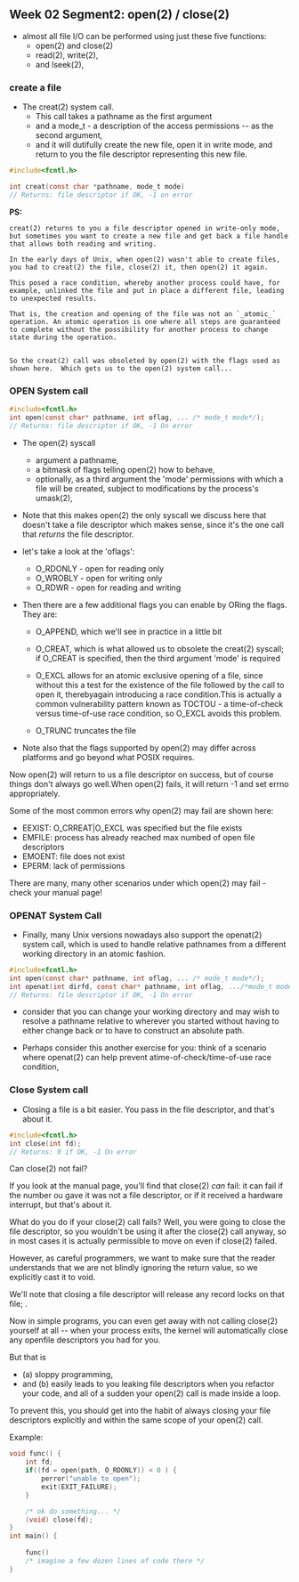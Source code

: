 ## Week 02 Segment2: open(2) / close(2)


- almost all file I/O can be performed using just these five functions:
  - open(2) and close(2)
  - read(2), write(2), 
  - and lseek(2),




### create a file


- The creat(2) system call. 
  - This call takes a pathname as the first argument 
  - and a mode_t - a description of the access permissions -- as the second argument, 
  - and it will dutifully create the new file, open it in write mode, and return to you the file descriptor representing this new file.

```c
#include<fcntl.h>

int creat(const char *pathname, mode_t mode)
// Returns: file descriptor if OK, -1 on error
```



**PS:**
```text
creat(2) returns to you a file descriptor opened in write-only mode, but sometimes you want to create a new file and get back a file handle that allows both reading and writing.

In the early days of Unix, when open(2) wasn't able to create files, you had to creat(2) the file, close(2) it, then open(2) it again.

This posed a race condition, whereby another process could have, for example, unlinked the file and put in place a different file, leading to unexpected results.

That is, the creation and opening of the file was not an `_atomic_` operation. An atomic operation is one where all steps are guaranteed to complete without the possibility for another process to change state during the operation.


So the creat(2) call was obsoleted by open(2) with the flags used as shown here.  Which gets us to the open(2) system call...
```


### OPEN System call
```c
#include<fcntl.h>
int open(const char* pathname, int oflag, ... /* mode_t mode*/);
// Returns: file descriptor if OK, -1 On error
```
- The open(2) syscall 
  - argument a pathname, 
  - a bitmask of flags telling open(2) how to behave, 
  -  optionally, as a third argument the 'mode' permissions with which a file will be created, subject to modifications by the process's umask(2), 


- Note that this makes open(2) the only syscall we discuss here that doesn't take a file descriptor  which makes sense, since it's the one call that _returns_ the file descriptor.

- let's take a look at the 'oflags':
  - O_RDONLY - open for reading only
  - O_WROBLY - open for writing only
  - O_RDWR - open for reading and writing


- Then there are a few additional flags you can enable by ORing the flags.  They are:

  - O_APPEND, which we'll see in practice in a little bit

  - O_CREAT, which is what allowed us to obsolete the creat(2) syscall; if O_CREAT is specified, then the  third argument 'mode' is required

  - O_EXCL allows for an atomic exclusive opening of a file, since without this a test for the existence of the file followed by the call to open it, therebyagain introducing a race condition.This is actually a common vulnerability pattern known as TOCTOU - a time-of-check versus time-of-use race condition, so O_EXCL avoids this problem.

  - O_TRUNC truncates the file



- Note also that the flags supported by open(2) may differ across platforms and go beyond what POSIX requires.  


Now open(2) will return to us a file descriptor on success, but of course things don't always go well.When open(2) fails, it will return -1 and set errno appropriately.

Some of the most common errors why open(2) may fail are shown here:
- EEXIST: O_CRREAT|O_EXCL was specified but the file exists
- EMFILE: process has already reached max numbed of open file descriptors
- EMOENT: file does not exist
- EPERM: lack of permissions


There are many, many other scenarios under which
open(2) may fail - check your manual page!


### OPENAT System Call
- Finally, many Unix versions nowadays also support the openat(2) system call, which is used to handle relative pathnames from a different working directory in an atomic fashion.


```c
#include<fcntl.h>
int open(const char* pathname, int oflag, ... /* mode_t mode*/);
int openat(int dirfd, const char* pathname, int oflag, .../*mode_t mode*/);
// Returns: file descriptor if OK, -1 On error
```

- consider that you can change your working directory and may wish to resolve a pathname relative to wherever you started without having to either change back or to have to construct an absolute path.

- Perhaps consider this another exercise for you: think of a scenario where openat(2) can help prevent atime-of-check/time-of-use race condition,



### Close System call

- Closing a file is a bit easier.  You pass in the file descriptor, and that's about it.

```c
#include<fcntl.h>
int close(int fd);
// Returns: 0 if OK, -1 On error
```

Can close(2) not fail?

If you look at the manual page, you'll find that close(2) _can_ fail: it can fail if the number ou
gave it was not a file descriptor, or if it received a hardware interrupt, but that's about it.

What do you do if your close(2) call fails?  Well, you were going to close the file descriptor, so you wouldn't be using it after the close(2) call anyway, so in most cases it is actually permissible to move on even if close(2) failed.

However, as careful programmers, we want to make sure that the reader understands that we are not blindly ignoring the return value, so we explicitly cast it to void.

We'll note that closing a file descriptor will release any record locks on that file; .

Now in simple programs, you can even get away with not calling close(2) yourself at all -- when your process exits, the kernel will automatically close any openfile descriptors you had for you.

But that is 
- (a) sloppy programming, 
- and (b) easily leads to you leaking file descriptors when you refactor your code, and all of a sudden your open(2) call is made inside a loop.

To prevent this, you should get into the habit of
always closing your file descriptors explicitly and within the same scope of your open(2) call.

Example:

```c
void func() {
    int fd;
    if((fd = open(path, O_RDONLY)) < 0 ) {
        perror("unable to open");
        exit(EXIT_FAILURE);
    }

    /* ok do something... */
    (void) close(fd);
}
int main() {
    
    func()
    /* imagine a few dozen lines of code there */
}
```